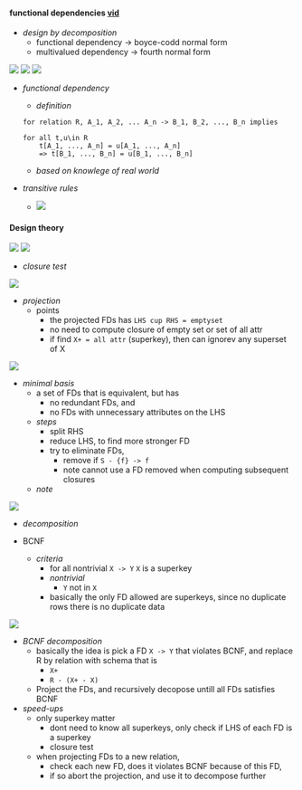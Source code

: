 


#### functional dependencies [vid](https://www.youtube.com/watch?v=Mkm1h5AtsXI&t=129s&list=PLroEs25KGvwzmvIxYHRhoGTz9w8LeXek0)

+ _design by decomposition_ 
    + functional dependency  ->  boyce-codd normal form
    + multivalued dependency -> fourth normal form



![](2017-10-21-23-25-20.png)
![](2017-10-21-23-26-16.png)
![](2017-10-21-23-29-05.png)
+ _functional dependency_
    + _definition_ 
    ```
    for relation R, A_1, A_2, ... A_n -> B_1, B_2, ..., B_n implies 

    for all t,u\in R
        t[A_1, ..., A_n] = u[A_1, ..., A_n] 
        => t[B_1, ..., B_n] = u[B_1, ..., B_n]
    ```
    + _based on knowlege of real world_


+ _transitive rules_ 
    + ![](2017-10-21-23-32-24.png)


#### Design theory 


![](2017-12-02-14-49-50.png)
![](2017-12-02-14-50-09.png)
+ _closure test_

![](2017-12-02-14-50-38.png)
+ _projection_
    + points
        + the projected FDs has `LHS cup RHS = emptyset`
        + no need to compute closure of empty set or set of all attr  
        + if find `X+ = all attr` (superkey), then can ignorev any superset of X

![](2017-12-05-11-20-53.png)
+ _minimal basis_ 
    + a set of FDs that is equivalent, but has
        + no redundant FDs, and
        + no FDs with unnecessary attributes on the LHS
    + _steps_
        + split RHS
        + reduce LHS, to find more stronger FD
        + try to eliminate FDs, 
            + remove if `S - {f} -> f` 
            + note cannot use a FD removed when computing subsequent closures 
    + _note_

![](2017-12-05-13-18-13.png)
+ _decomposition_ 

+ BCNF
    + _criteria_ 
        + for all nontrivial `X -> Y` `X` is a superkey
        + _nontrivial_ 
            + `Y` not in `X`
        + basically the only FD allowed are superkeys, since no duplicate rows there is no duplicate data


![](2017-12-05-13-32-31.png)
+ _BCNF decomposition_
    + basically the idea is pick a FD `X -> Y` that violates BCNF, and replace R by relation with schema that is 
        + `X+`
        + `R - (X+ - X)`
    + Project the FDs, and recursively decopose untill all FDs satisfies BCNF
+ _speed-ups_  
    + only superkey matter
        + dont need to know all superkeys, only check if LHS of each FD is a superkey
        + closure test
    + when projecting FDs to a new relation, 
        + check each new FD, does it violates BCNF because of this FD, 
        + if so abort the projection, and use it to decompose further
    